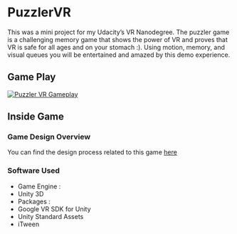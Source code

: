 # PuzzlerVR
This was a mini project for my Udacity’s VR Nanodegree. The puzzler game is a challenging memory game that shows the power of VR and proves that VR is safe for all ages and on your stomach :). Using motion, memory, and visual queues you will be entertained and amazed by this demo experience.

## Game Play

[![Puzzler VR Gameplay](https://img.youtube.com/vi/JzLzY1imT2Y/0.jpg)](https://www.youtube.com/watch?v=JzLzY1imT2Y)

## Inside Game
### Game Design Overview
You can find the design process related to this game [here](https://medium.com/@chaitiagrawal/first-vr-experience-game-puzzler-216839b2b928)

### Software Used
* Game Engine :
 * Unity 3D
* Packages :
 * Google VR SDK for Unity
 * Unity Standard Assets
 * iTween
